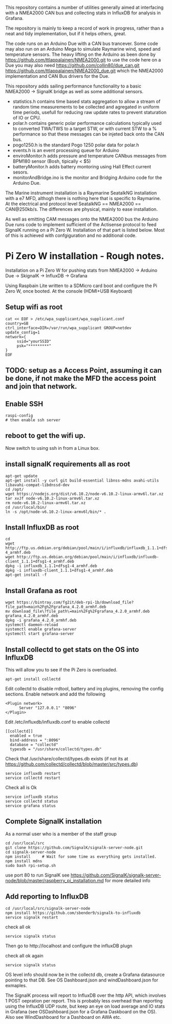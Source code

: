 This repository contains a number of utilities generally aimed at interfacing with a NMEA2000 CAN bus and collecting stats in InfluxDB for analysis in Grafana.

The repository is mainly to keep a record of work in progress, rather than a neat and tidy implementation, but if it helps others, great.

The code runs on an Arduino Due with a CAN bus trancever.
Some code may also run on an Arduino Mega to simulate Raymarine wind, speed and temperature sensors.
The heavy lifting on the Arduino as been done by https://github.com/ttlappalainen/NMEA2000.git to use the code here on a Due you may also need
https://github.com/collin80/due_can.git https://github.com/ttlappalainen/NMEA2000_due.git which the NMEA2000 implementation and CAN Bus drivers 
for the Due. 

This repository adds sailing performance functionality to a basic NMEA2000 -> SignalK bridge as well as some additional sensors. 

* statistics.h contains time based stats aggregation to allow a stream of random time measurements to be collected and agregated in uniform time periods, usefull for reducing raw update rates to prevent staturation of IO or CPU.
* polar.h contains generic polar performance calculations typically used to converted TWA/TWS to a target STW, or with current STW to a % performance so that these messages can be injeted back onto the CAN bus.
* pogo1250.h is the standard Pogo 1250 polar data for polar.h
* events.h is an event processing queue for Arduino
* enviroMonitor.h adds pressure and temperature CANbus messages from BPM180 sensor (Bosh, tipically < $5)
* batteryMonitor.h adds battery montoring using Hall Effect current sesors. 
* monitorAndBridge.ino is the monitor and Bridging Arduino code for the Arduino Due.

The Marine instrument installation is a Raymarine SeatalkNG installation with a e7 MFD, althogh there is nothing here that is specific to Raymarine. At the electrical and protocol level SeatalkNG == NMEA2000 == CAN@250kb/s. The differences are physical, mainly to ease installation.

As well as emitting CAM messages onto the NMEA2000 bus the Arduino Due runs code to implement sufficient of the Actisense protocol to feed SignalK running on a Pi Zero W. Installation of that part is listed below. Most of this is achieved with confgiguration and no additional code.


# Pi Zero W installation - Rough notes.

Installation on a Pi Zero W for pushing stats from NMEA2000 -> Arduino Due -> SkignalK -> InfluxDB -> Grafana

Using Raspbain Lite written to a SDMicro card boot and configure the Pi Zero W, once booted. At the console (HDMI+USB Keyboard)

## Setup wifi as root
    
    cat << EOF > /etc/wpa_supplicant/wpa_supplicant.conf 
    country=GB
    ctrl_interface=DIR=/var/run/wpa_supplicant GROUP=netdev
    update_config=1
    network={
         ssid="yourSSID"
         psk="*********"
    }
    EOF

## TODO: setup as a Access Point, assuming it can be done, if not make the MFD the access point and join that network.

## Enable SSH

    
    raspi-config
    # then enable ssh server

## reboot to get the wifi up.

Now switch to using ssh in from a Linux box.

## install signalK requirements all as root

    apt-get update
    apt-get install -y curl git build-essential libnss-mdns avahi-utils libavahi-compat-libdnssd-dev
    cd /opt/
    wget https://nodejs.org/dist/v6.10.2/node-v6.10.2-linux-armv6l.tar.xz
    tar xvJf node-v6.10.2-linux-armv6l.tar.xz 
    rm node-v6.10.2-linux-armv6l.tar.xz
    cd /usr/local/bin/
    ln -s /opt/node-v6.10.2-linux-armv6l/bin/* .


## Install InfluxDB as root
    cd 
    wget http://ftp.us.debian.org/debian/pool/main/i/influxdb/influxdb_1.1.1+dfsg1-4_armhf.deb
    wget http://ftp.us.debian.org/debian/pool/main/i/influxdb/influxdb-client_1.1.1+dfsg1-4_armhf.deb
    dpkg -i influxdb_1.1.1+dfsg1-4_armhf.deb
    dpkg -i influxdb-client_1.1.1+dfsg1-4_armhf.deb
    apt-get install -f

## Install Grafana as root

    wget https://bintray.com/fg2it/deb-rpi-1b/download_file?file_path=main%2Fg%2Fgrafana_4.2.0_armhf.deb
    mv download_file\?file_path\=main%2Fg%2Fgrafana_4.2.0_armhf.deb grafana_4.2.0_armhf.deb
    dpkg -i grafana_4.2.0_armhf.deb 
    systemctl daemon-reload
    systemctl enable grafana-server
    systemctl start grafana-server

## Install collectd to get stats on the OS into InfluxDB

This will allow you to see if the Pi Zero is overloaded. 

    apt-get install collectd


Edit collectd to disable rrdtool, battery and irq plugins, removing the config sections.
Enable network and add the following

    <Plugin network>
          Server "127.0.0.1" "8096"
    </Plugin>

Edit /etc/influxdb/influxdb.conf to enable collectd

    [[collectd]]
      enabled = true
      bind-address = ":8096"
      database = "collectd"
      typesdb = "/usr/share/collectd/types.db"

Check that /usr/share/collectd/types.db exists  (if not its at https://github.com/collectd/collectd/blob/master/src/types.db)

    service influxdb restart
    service collectd restart

Check all is Ok

    service influxdb status
    service collectd status
    service grafana status

## Complete SignalK installation

As a normal user who is a member of the staff group

    cd /usr/local/src
    git clone https://github.com/SignalK/signalk-server-node.git
    cd signalk-server-node
    npm install     # Wait for some time as everything gets installed.
    npm install mdns
    sudo bash rpi-setup.sh

use port 80 to run SignalK see https://github.com/SignalK/signalk-server-node/blob/master/raspberry_pi_installation.md for more detailed info


## Add reporting to InfluxDB

    cd /usr/local/src/signalk-server-node
    npm install https://github.com/sbender9/signalk-to-influxdb
    service signalk restart

check all ok 

    service signalk status 

Then go to http://localhost and configure the influxDB plugn

check all ok again

    service signalk status 


OS level info should now be in the collectd db, create a Grafana datasource pointing to that DB.
See OS Dashboard.json and windDashboard.json for exmaples.

The SignalK process will report to InfluxDB over the http API, which involves 1 POST oepration per report.
This is probably less overhead than reporting using the InfluxDB UDP route, but keep an eye on load average
and IO stats in Grafana (see OSDashboard.json for a Grafana Daskboard on the OS). Also see WindDashboard for 
a Dashboard on AWA etc.

